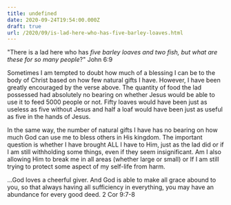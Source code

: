 ```yaml
---
title: undefined
date: 2020-09-24T19:54:00.000Z
draft: true
url: /2020/09/is-lad-here-who-has-five-barley-loaves.html
---
```


"There is a lad here who has _five barley loaves and two fish, but what are these for so many people_?" John‬ ‭6:9‬

Sometimes I am tempted to doubt how much of a blessing I can be to the body of Christ based on how few natural gifts I have. However, I have been greatly encouraged by the verse above. The quantity of food the lad possessed had absolutely no bearing on whether Jesus would be able to use it to feed 5000 people or not. Fifty loaves would have been just as useless as five without Jesus and half a loaf would have been just as useful as five in the hands of Jesus.

In the same way, the number of natural gifts I have has no bearing on how much God can use me to bless others in His kingdom. The important question is whether I have brought ALL I have to Him, just as the lad did or if I am still withholding some things, even if they seem insignificant. Am I also allowing Him to break me in all areas (whether large or small) or If I am still trying to protect some aspect of my self-life from harm.

...God loves a cheerful giver. And God is able to make all grace abound to you, so that always having all sufficiency in everything, you may have an abundance for every good deed. 2 Cor 9:7-8
